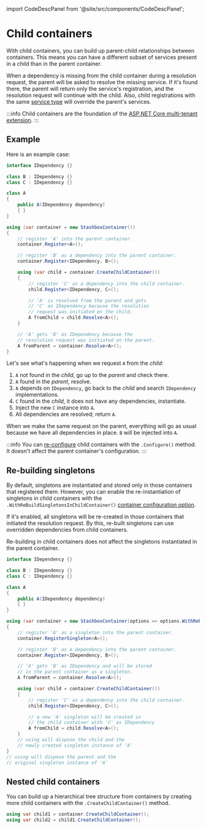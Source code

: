import CodeDescPanel from '@site/src/components/CodeDescPanel';

# Child containers

With child containers, you can build up parent-child relationships between containers. This means you can have a different subset of services present in a child than in the parent container. 

When a dependency is missing from the child container during a resolution request, the parent will be asked to resolve the missing service. If it's found there, the parent will return only the service's registration, and the resolution request will continue with the child. Also, child registrations with the same [service type](/docs/getting-started/glossary#service-type--implementation-type) will override the parent's services.

:::info
Child containers are the foundation of the [ASP.NET Core multi-tenant extension](https://github.com/z4kn4fein/stashbox-extensions-dependencyinjection#multitenant).
:::

## Example

Here is an example case:
```cs
interface IDependency {}

class B : IDependency {}
class C : IDependency {}

class A 
{
    public A(IDependency dependency)
    { }
}

using (var container = new StashboxContainer())
{
    // register 'A' into the parent container.
    container.Register<A>();

    // register 'B' as a dependency into the parent container.
    container.Register<IDependency, B>();

    using (var child = container.CreateChildContainer())
    {
        // register 'C' as a dependency into the child container.
        child.Register<IDependency, C>();

        // 'A' is resolved from the parent and gets
        // 'C' as IDependency because the resolution
        // request was initiated on the child.
        A fromChild = child.Resolve<A>();
    }

    // 'A' gets 'B' as IDependency because the 
    // resolution request was initiated on the parent.
    A fromParent = container.Resolve<A>();
}
```
Let's see what's happening when we request `A` from the *child*:
1. `A` not found in the *child*, go up to the *parent* and check there.
2. `A` found in the *parent*, resolve.
3. `A` depends on `IDependency`, go back to the *child* and search `IDependency` implementations.
4. `C` found in the *child*, it does not have any dependencies, instantiate.
5. Inject the new `C` instance into `A`.
5. All dependencies are resolved; return `A`.

When we make the same request on the parent, everything will go as usual because we have all dependencies in place. `B` will be injected into `A`.

:::info
You can [re-configure](/docs/configuration/container-configuration) child containers with the `.Configure()` method. It doesn't affect the parent container's configuration.
:::

## Re-building singletons
By default, singletons are instantiated and stored only in those containers that registered them. However, you can enable the re-instantiation of singletons in child containers with the `.WithReBuildSingletonsInChildContainer()` [container configuration option](/docs/configuration/container-configuration#re-build-singletons-in-child-containers). 

If it's enabled, all singletons will be re-created in those containers that initiated the resolution request. By this, re-built singletons can use overridden dependencies from child containers. 

Re-building in child containers does not affect the singletons instantiated in the parent container.

```cs
interface IDependency {}

class B : IDependency {}
class C : IDependency {}

class A 
{
    public A(IDependency dependency)
    { }
}

using (var container = new StashboxContainer(options => options.WithReBuildSingletonsInChildContainer()))
{
    // register 'A' as a singleton into the parent container.
    container.RegisterSingleton<A>();

    // register 'B' as a dependency into the parent container.
    container.Register<IDependency, B>();

    // 'A' gets 'B' as IDependency and will be stored
    // in the parent container as a singleton.
    A fromParent = container.Resolve<A>();

    using (var child = container.CreateChildContainer())
    {
        // register 'C' as a dependency into the child container.
        child.Register<IDependency, C>();

        // a new 'A' singleton will be created in 
        // the child container with 'C' as IDependency
        A fromChild = child.Resolve<A>();
    } 
    // using will dispose the child and the 
    // newly created singleton instance of 'A'
}
// using will dispose the parent and the 
// original singleton instance of 'A'
```

## Nested child containers

<CodeDescPanel>
<div>

You can build up a hierarchical tree structure from containers by creating more child containers with the `.CreateChildContainer()` method.

</div>
<div>

```cs
using var child1 = container.CreateChildContainer();
using var child2 = child1.CreateChildContainer();
```

</div>
</CodeDescPanel>